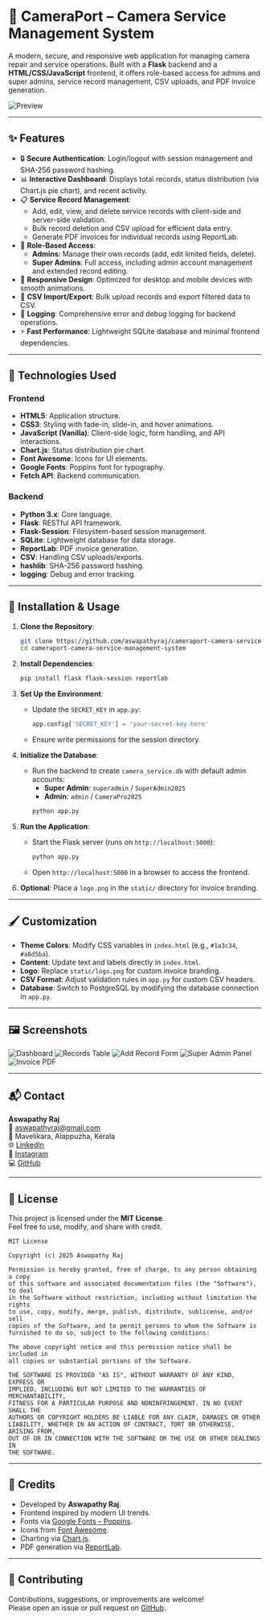 # 📸 CameraPort – Camera Service Management System

A modern, secure, and responsive web application for managing camera repair and service operations. Built with a **Flask** backend and a **HTML/CSS/JavaScript** frontend, it offers role-based access for admins and super admins, service record management, CSV uploads, and PDF invoice generation.

![Preview](/preview-images/preview.png)
<!-- Replace with your actual screenshot -->

---

## ✨ Features

- 🔒 **Secure Authentication**: Login/logout with session management and SHA-256 password hashing.
- 📊 **Interactive Dashboard**: Displays total records, status distribution (via Chart.js pie chart), and recent activity.
- 📋 **Service Record Management**:
  - Add, edit, view, and delete service records with client-side and server-side validation.
  - Bulk record deletion and CSV upload for efficient data entry.
  - Generate PDF invoices for individual records using ReportLab.
- 👑 **Role-Based Access**:
  - **Admins**: Manage their own records (add, edit limited fields, delete).
  - **Super Admins**: Full access, including admin account management and extended record editing.
- 📱 **Responsive Design**: Optimized for desktop and mobile devices with smooth animations.
- 📂 **CSV Import/Export**: Bulk upload records and export filtered data to CSV.
- 🔔 **Logging**: Comprehensive error and debug logging for backend operations.
- ⚡ **Fast Performance**: Lightweight SQLite database and minimal frontend dependencies.

---

## 🧰 Technologies Used

### Frontend
- **HTML5**: Application structure.
- **CSS3**: Styling with fade-in, slide-in, and hover animations.
- **JavaScript (Vanilla)**: Client-side logic, form handling, and API interactions.
- **Chart.js**: Status distribution pie chart.
- **Font Awesome**: Icons for UI elements.
- **Google Fonts**: Poppins font for typography.
- **Fetch API**: Backend communication.

### Backend
- **Python 3.x**: Core language.
- **Flask**: RESTful API framework.
- **Flask-Session**: Filesystem-based session management.
- **SQLite**: Lightweight database for data storage.
- **ReportLab**: PDF invoice generation.
- **CSV**: Handling CSV uploads/exports.
- **hashlib**: SHA-256 password hashing.
- **logging**: Debug and error tracking.

---

## 🚀 Installation & Usage

1. **Clone the Repository**:
   ```bash
   git clone https://github.com/aswapathyraj/cameraport-camera-service-management-system.git
   cd cameraport-camera-service-management-system
   ```

2. **Install Dependencies**:
   ```bash
   pip install flask flask-session reportlab
   ```

3. **Set Up the Environment**:
   - Update the `SECRET_KEY` in `app.py`:
     ```python
     app.config['SECRET_KEY'] = 'your-secret-key-here'
     ```
   - Ensure write permissions for the session directory.

4. **Initialize the Database**:
   - Run the backend to create `camera_service.db` with default admin accounts:
     - **Super Admin**: `superadmin` / `SuperAdmin2025`
     - **Admin**: `admin` / `CameraPro2025`
     ```bash
     python app.py
     ```

5. **Run the Application**:
   - Start the Flask server (runs on `http://localhost:5000`):
     ```bash
     python app.py
     ```
   - Open `http://localhost:5000` in a browser to access the frontend.

6. **Optional**: Place a `logo.png` in the `static/` directory for invoice branding.

---

## 🖌️ Customization

- **Theme Colors**: Modify CSS variables in `index.html` (e.g., `#1a3c34`, `#a8d5ba`).
- **Content**: Update text and labels directly in `index.html`.
- **Logo**: Replace `static/logo.png` for custom invoice branding.
- **CSV Format**: Adjust validation rules in `app.py` for custom CSV headers.
- **Database**: Switch to PostgreSQL by modifying the database connection in `app.py`.

---

## 🖼️ Screenshots

![Dashboard](/preview-images/dashboard.png)
![Records Table](/preview-images/records.png)
![Add Record Form](/preview-images/add-record.png)
![Super Admin Panel](/preview-images/super-admin.png)
![Invoice PDF](/preview-images/invoice.png)
<!-- Replace with actual screenshot paths -->

---

## 📬 Contact

**Aswapathy Raj**  
📧 [aswapathyraj@gmail.com](mailto:aswapathyraj@gmail.com)  
📍 Mavelikara, Alappuzha, Kerala  
🌐 [LinkedIn](https://www.linkedin.com/in/aswapathy-raj-b9417a2b5)  
📸 [Instagram](https://www.instagram.com/aswapathy_raj/)  
💻 [GitHub](https://github.com/aswapathyraj)

---

## 🧾 License

This project is licensed under the **MIT License**.  
Feel free to use, modify, and share with credit.

```text
MIT License

Copyright (c) 2025 Aswapathy Raj

Permission is hereby granted, free of charge, to any person obtaining a copy
of this software and associated documentation files (the "Software"), to deal
in the Software without restriction, including without limitation the rights
to use, copy, modify, merge, publish, distribute, sublicense, and/or sell
copies of the Software, and to permit persons to whom the Software is
furnished to do so, subject to the following conditions:

The above copyright notice and this permission notice shall be included in
all copies or substantial portions of the Software.

THE SOFTWARE IS PROVIDED "AS IS", WITHOUT WARRANTY OF ANY KIND, EXPRESS OR
IMPLIED, INCLUDING BUT NOT LIMITED TO THE WARRANTIES OF MERCHANTABILITY,
FITNESS FOR A PARTICULAR PURPOSE AND NONINFRINGEMENT. IN NO EVENT SHALL THE
AUTHORS OR COPYRIGHT HOLDERS BE LIABLE FOR ANY CLAIM, DAMAGES OR OTHER
LIABILITY, WHETHER IN AN ACTION OF CONTRACT, TORT OR OTHERWISE, ARISING FROM,
OUT OF OR IN CONNECTION WITH THE SOFTWARE OR THE USE OR OTHER DEALINGS IN
THE SOFTWARE.
```

---

## 🙌 Credits

- Developed by **Aswapathy Raj**.
- Frontend inspired by modern UI trends.
- Fonts via [Google Fonts – Poppins](https://fonts.google.com/specimen/Poppins).
- Icons from [Font Awesome](https://fontawesome.com).
- Charting via [Chart.js](https://www.chartjs.org).
- PDF generation via [ReportLab](https://www.reportlab.com).

---

## 🤝 Contributing

Contributions, suggestions, or improvements are welcome!  
Please open an issue or pull request on [GitHub](https://github.com/aswapathyraj/cameraport-camera-service-management-system).